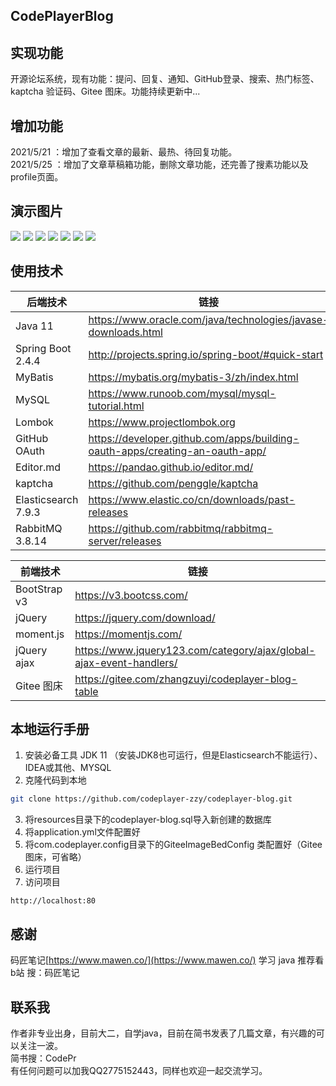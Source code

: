 ## CodePlayerBlog

## 实现功能
开源论坛系统，现有功能：提问、回复、通知、GitHub登录、搜索、热门标签、kaptcha 验证码、Gitee 图床。功能持续更新中...

## 增加功能
2021/5/21 ：增加了查看文章的最新、最热、待回复功能。  
2021/5/25 ：增加了文章草稿箱功能，删除文章功能，还完善了搜素功能以及profile页面。

## 演示图片
[![](https://gitee.com/zhangzuyi/codeplayer-blog-table/raw/master//img/2021-05-20/1621489946035_cf4f81eddf3b453b997a10811d60409f.png)](http://https://gitee.com/zhangzuyi/codeplayer-blog-table/raw/master//img/2021-05-20/1621489946035_cf4f81eddf3b453b997a10811d60409f.png)
[![](https://gitee.com/zhangzuyi/codeplayer-blog-table/raw/master//img/2021-05-20/1621489973354_415ff14bcf6a49c6b0ebd78227b90fad.png)](http://https://gitee.com/zhangzuyi/codeplayer-blog-table/raw/master//img/2021-05-20/1621489973354_415ff14bcf6a49c6b0ebd78227b90fad.png)
[![](https://gitee.com/zhangzuyi/codeplayer-blog-table/raw/master//img/2021-05-20/1621490024016_935fea0eed57449fb90f7a0d007c719f.png)](http://https://gitee.com/zhangzuyi/codeplayer-blog-table/raw/master//img/2021-05-20/1621490024016_935fea0eed57449fb90f7a0d007c719f.png)
[![](https://gitee.com/zhangzuyi/codeplayer-blog-table/raw/master//img/2021-05-21/1621609840846_f5340d7fcde54e1499afdea5addedfcd.png)](http://https://gitee.com/zhangzuyi/codeplayer-blog-table/raw/master//img/2021-05-21/1621609840846_f5340d7fcde54e1499afdea5addedfcd.png)
[![](https://gitee.com/zhangzuyi/codeplayer-blog-table/raw/master//img/2021-05-20/1621490099345_b2f8c329ef1449449fc5b66c44f17e8e.png)](http://https://gitee.com/zhangzuyi/codeplayer-blog-table/raw/master//img/2021-05-20/1621490099345_b2f8c329ef1449449fc5b66c44f17e8e.png)
[![](https://gitee.com/zhangzuyi/codeplayer-blog-table/raw/master//img/2021-05-25/1621922007210_759d6e6e309c43558e36955932259813.png)](http://https://gitee.com/zhangzuyi/codeplayer-blog-table/raw/master//img/2021-05-25/1621922007210_759d6e6e309c43558e36955932259813.png)
[![](https://gitee.com/zhangzuyi/codeplayer-blog-table/raw/master//img/2021-05-25/1621922076336_ba65d09909e84c3b836a200a8246460a.png)](http://https://gitee.com/zhangzuyi/codeplayer-blog-table/raw/master//img/2021-05-25/1621922076336_ba65d09909e84c3b836a200a8246460a.png)

## 使用技术
| 后端技术 | 链接 |
| ------------ | ------------ |
| Java 11  | https://www.oracle.com/java/technologies/javase-downloads.html  |
|  Spring Boot 2.4.4 |  http://projects.spring.io/spring-boot/#quick-start  |
| MyBatis |  https://mybatis.org/mybatis-3/zh/index.html  |
| MySQL  | https://www.runoob.com/mysql/mysql-tutorial.html  |
| Lombok  | https://www.projectlombok.org  |
| GitHub OAuth  | https://developer.github.com/apps/building-oauth-apps/creating-an-oauth-app/  |
| Editor.md  | https://pandao.github.io/editor.md/  |
| kaptcha  | https://github.com/penggle/kaptcha  |
| Elasticsearch 7.9.3 | https://www.elastic.co/cn/downloads/past-releases  |
| RabbitMQ 3.8.14 | https://github.com/rabbitmq/rabbitmq-server/releases  |

| 前端技术 | 链接 |
| ------------ | ------------ |
|  BootStrap v3 |  https://v3.bootcss.com/  |
|  jQuery |  https://jquery.com/download/  |
|  moment.js |  https://momentjs.com/  |
|  jQuery ajax |  https://www.jquery123.com/category/ajax/global-ajax-event-handlers/  |
|  Gitee 图床 |  https://gitee.com/zhangzuyi/codeplayer-blog-table |

## 本地运行手册
1. 安装必备工具
JDK 11 （安装JDK8也可运行，但是Elasticsearch不能运行）、IDEA或其他、MYSQL
2. 克隆代码到本地
```sh
git clone https://github.com/codeplayer-zzy/codeplayer-blog.git
````
3. 将resources目录下的codeplayer-blog.sql导入新创建的数据库
4. 将application.yml文件配置好
5. 将com.codeplayer.config目录下的GiteeImageBedConfig 类配置好（Gitee图床，可省略）
6. 运行项目
7. 访问项目
```
http://localhost:80
```

## 感谢
码匠笔记[https://www.mawen.co/](https://www.mawen.co/)
学习 java 推荐看 b站 搜：码匠笔记

## 联系我
作者非专业出身，目前大二，自学java，目前在简书发表了几篇文章，有兴趣的可以关注一波。  
简书搜：CodePr  
有任何问题可以加我QQ2775152443，同样也欢迎一起交流学习。



